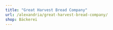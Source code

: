 ```yaml
---
title: "Great Harvest Bread Company"
url: /alexandria/great-harvest-bread-company/
shop: Bäckerei
---
```

